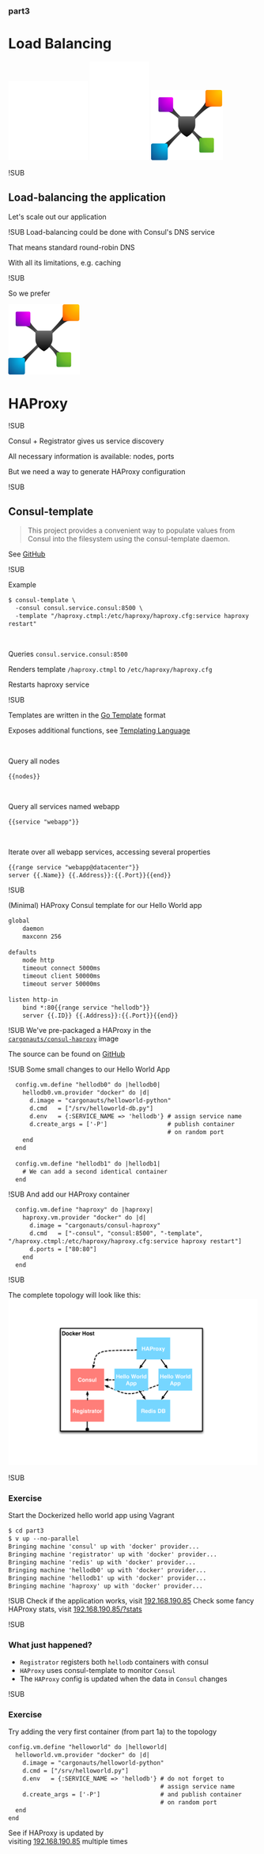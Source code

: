 ### part3
# Load Balancing
![Consul logo](img/consul-logo.png) <!-- .element: class="noborder" -->
![plus](img/plus.png) <!-- .element: class="noborder" -->
![HAProxy logo](img/haproxy-logo.png) <!-- .element: class="noborder" -->


!SUB

## Load-balancing the application

Let's scale out our application


!SUB
Load-balancing could be done with Consul's DNS service

That means standard round-robin DNS

With all its limitations, e.g. caching


!SUB

So we prefer

![HAProxy logo](img/haproxy-logo.png) <!-- .element: class="noborder" -->

# HAProxy


!SUB

Consul + Registrator gives us service discovery

All necessary information is available: nodes, ports

But we need a way to generate HAProxy configuration


!SUB

## Consul-template

> This project provides a convenient way to populate values from Consul into the filesystem using the consul-template daemon.

See [GitHub](https://github.com/hashicorp/consul-template)


!SUB

Example

```
$ consul-template \
  -consul consul.service.consul:8500 \
  -template "/haproxy.ctmpl:/etc/haproxy/haproxy.cfg:service haproxy restart"
```

<br>

Queries `consul.service.consul:8500`

Renders template `/haproxy.ctmpl` to `/etc/haproxy/haproxy.cfg`

Restarts haproxy service


!SUB

Templates are written in the [Go Template](http://golang.org/pkg/text/template/) format

Exposes additional functions, see [Templating Language](https://github.com/hashicorp/consul-template#templating-language)

<br>

Query all nodes
```
{{nodes}}
```
<br>

Query all services named webapp
```
{{service "webapp"}}
```
<br>

Iterate over all webapp services, accessing several properties
```
{{range service "webapp@datacenter"}}
server {{.Name}} {{.Address}}:{{.Port}}{{end}}
```


!SUB

(Minimal) HAProxy Consul template for our Hello World app
```
global
    daemon
    maxconn 256

defaults
    mode http
    timeout connect 5000ms
    timeout client 50000ms
    timeout server 50000ms

listen http-in
    bind *:80{{range service "hellodb"}}
    server {{.ID}} {{.Address}}:{{.Port}}{{end}}
```

!SUB
We've pre-packaged a HAProxy in the<br>[`cargonauts/consul-haproxy`](https://registry.hub.docker.com/u/cargonauts/consul-haproxy/) image

The source can be found on [GitHub](https://github.com/cargonauts/consul-haproxy)


!SUB
Some small changes to our Hello World App
```
  config.vm.define "hellodb0" do |hellodb0|
    hellodb0.vm.provider "docker" do |d|
      d.image = "cargonauts/helloworld-python"
      d.cmd   = ["/srv/helloworld-db.py"]
      d.env   = {:SERVICE_NAME => 'hellodb'} # assign service name
      d.create_args = ['-P']                 # publish container
                                             # on random port
    end
  end

  config.vm.define "hellodb1" do |hellodb1|
    # We can add a second identical container
  end
```


!SUB
And add our HAProxy container
```
  config.vm.define "haproxy" do |haproxy|
    haproxy.vm.provider "docker" do |d|
      d.image = "cargonauts/consul-haproxy"
      d.cmd   = ["-consul", "consul:8500", "-template", "/haproxy.ctmpl:/etc/haproxy/haproxy.cfg:service haproxy restart"]
      d.ports = ["80:80"]
    end
  end
```


!SUB

The complete topology will look like this:
![HAProxy](img/topology/3_haproxy.png) <!-- .element: class="noborder" -->


!SUB
### Exercise
Start the Dockerized hello world app using Vagrant
```
$ cd part3
$ v up --no-parallel
Bringing machine 'consul' up with 'docker' provider...
Bringing machine 'registrator' up with 'docker' provider...
Bringing machine 'redis' up with 'docker' provider...
Bringing machine 'hellodb0' up with 'docker' provider...
Bringing machine 'hellodb1' up with 'docker' provider...
Bringing machine 'haproxy' up with 'docker' provider...
```


!SUB
Check if the application works, visit [192.168.190.85](http://192.168.190.85)
Check some fancy HAProxy stats, visit [192.168.190.85/?stats](http://192.168.190.85/?stats)


!SUB
### What just happened?
- `Registrator` registers both `hellodb` containers with consul
- `HAProxy` uses consul-template to monitor `Consul`
- The `HAProxy` config is updated when the data in `Consul` changes


!SUB
### Exercise
Try adding the very first container (from part 1a) to the topology

```
config.vm.define "helloworld" do |helloworld|
  helloworld.vm.provider "docker" do |d|
    d.image = "cargonauts/helloworld-python"
    d.cmd = ["/srv/helloworld.py"]
    d.env   = {:SERVICE_NAME => 'hellodb'} # do not forget to
                                           # assign service name
    d.create_args = ['-P']                 # and publish container
                                           # on random port
  end
end
```

See if HAProxy is updated by<br>visiting [192.168.190.85](http://192.168.190.85) multiple times
